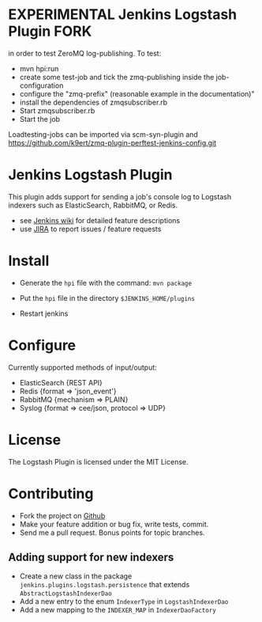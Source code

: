 EXPERIMENTAL Jenkins Logstash Plugin FORK
=========================================

in order to test ZeroMQ log-publishing. To test:

* mvn hpi:run
* create some test-job and tick the zmq-publishing inside the job-configuration
* configure the "zmq-prefix" (reasonable example in the documentation)"
* install the dependencies of zmqsubscriber.rb
* Start zmqsubscriber.rb
* Start the job

Loadtesting-jobs can be imported via scm-syn-plugin and
https://github.com/k9ert/zmq-plugin-perftest-jenkins-config.git


Jenkins Logstash Plugin
=======================

This plugin adds support for sending a job's console log to Logstash indexers such as ElasticSearch, RabbitMQ, or Redis.

* see [Jenkins wiki](https://wiki.jenkins-ci.org/display/JENKINS/Logstash+Plugin) for detailed feature descriptions
* use [JIRA](https://issues.jenkins-ci.org) to report issues / feature requests

Install
=======

* Generate the `hpi` file with the command: `mvn package`

* Put the `hpi` file in the directory `$JENKINS_HOME/plugins`
* Restart jenkins

Configure
=========

Currently supported methods of input/output:

* ElasticSearch {REST API}
* Redis {format => 'json_event'}
* RabbitMQ {mechanism => PLAIN}
* Syslog {format => cee/json, protocol => UDP}

License
=======

The Logstash Plugin is licensed under the MIT License.

Contributing
============

* Fork the project on [Github](https://github.com/jenkinsci/logstash-plugin)
* Make your feature addition or bug fix, write tests, commit.
* Send me a pull request. Bonus points for topic branches.

Adding support for new indexers
-------------------------------

* Create a new class in the package `jenkins.plugins.logstash.persistence` that extends `AbstractLogstashIndexerDao`
* Add a new entry to the enum `IndexerType` in `LogstashIndexerDao`
* Add a new mapping to the `INDEXER_MAP` in `IndexerDaoFactory`
